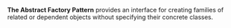 **The Abstract Factory Pattern** provides an interface for creating families of related or dependent objects without specifying their concrete classes.
